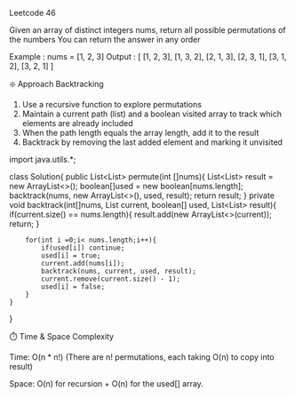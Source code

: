 Leetcode 46

Given an array of distinct integers nums, return all possible permutations of the numbers
You can return the answer in any order

Example : 
nums = [1, 2, 3]
Output : [
    [1, 2, 3],
    [1, 3, 2],
    [2, 1, 3],
    [2, 3, 1],
    [3, 1, 2],
    [3, 2, 1]
]

❇️ Approach Backtracking 
1. Use a recursive function to explore permutations
2. Maintain a current path (list) and a boolean visited array to track which elements are already included
3. When the path length equals the array length, add it to the result
4. Backtrack by removing the last added element and marking it unvisited

import java.utils.*;

class Solution{
    public List<List<Integer>> permute(int []nums){
        List<List<Integer>> result = new ArrayList<>();
        boolean[]used = new boolean[nums.length];
        backtrack(nums, new ArrayList<>(), used, result);
        return result;
    }
    private void backtrack(int[]nums, List<Integer> current, boolean[] used, List<List<Integer>> result){
        if(current.size() == nums.length){
            result.add(new ArrayList<>(current));
            return;
        }

        for(int i =0;i< nums.length;i++){
            if(used[i]) continue;
            used[i] = true;
            current.add(nums[i]);
            backtrack(nums, current, used, result);
            current.remove(current.size() - 1);
            used[i] = false;
        }
    }
}

⏱️ Time & Space Complexity

Time: O(n * n!)
(There are n! permutations, each taking O(n) to copy into result)

Space: O(n) for recursion + O(n) for the used[] array.